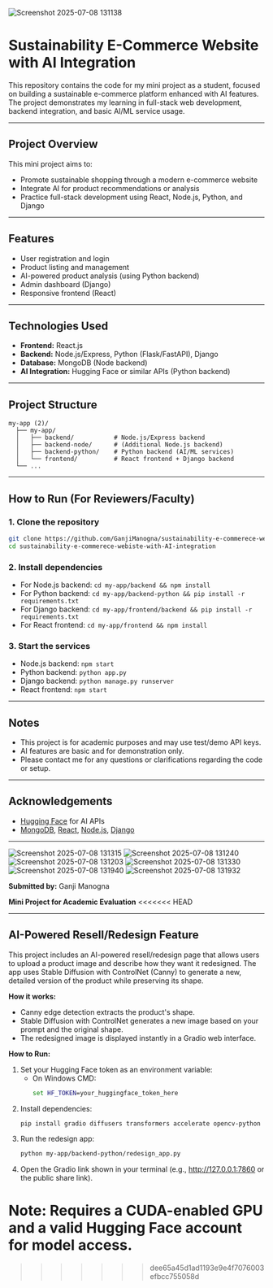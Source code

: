 ![Screenshot 2025-07-08 131138](https://github.com/user-attachments/assets/d8e8d573-b3e4-49df-b094-20fef4cdc4d9)

# Sustainability E-Commerce Website with AI Integration

This repository contains the code for my mini project as a student, focused on building a sustainable e-commerce platform enhanced with AI features. The project demonstrates my learning in full-stack web development, backend integration, and basic AI/ML service usage.

---

## Project Overview

This mini project aims to:
- Promote sustainable shopping through a modern e-commerce website
- Integrate AI for product recommendations or analysis
- Practice full-stack development using React, Node.js, Python, and Django

---

## Features
- User registration and login
- Product listing and management
- AI-powered product analysis (using Python backend)
- Admin dashboard (Django)
- Responsive frontend (React)

---

## Technologies Used
- **Frontend:** React.js
- **Backend:** Node.js/Express, Python (Flask/FastAPI), Django
- **Database:** MongoDB (Node backend)
- **AI Integration:** Hugging Face or similar APIs (Python backend)

---

## Project Structure
```
my-app (2)/
  ├── my-app/
  │   ├── backend/           # Node.js/Express backend
  │   ├── backend-node/      # (Additional Node.js backend)
  │   ├── backend-python/    # Python backend (AI/ML services)
  │   └── frontend/          # React frontend + Django backend
  └── ...
```

---

## How to Run (For Reviewers/Faculty)

### 1. Clone the repository
```sh
git clone https://github.com/GanjiManogna/sustainability-e-commerece-webiste-with-AI-integration.git
cd sustainability-e-commerece-webiste-with-AI-integration
```

### 2. Install dependencies
- For Node.js backend: `cd my-app/backend && npm install`
- For Python backend: `cd my-app/backend-python && pip install -r requirements.txt`
- For Django backend: `cd my-app/frontend/backend && pip install -r requirements.txt`
- For React frontend: `cd my-app/frontend && npm install`

### 3. Start the services
- Node.js backend: `npm start`
- Python backend: `python app.py`
- Django backend: `python manage.py runserver`
- React frontend: `npm start`

---

## Notes
- This project is for academic purposes and may use test/demo API keys.
- AI features are basic and for demonstration only.
- Please contact me for any questions or clarifications regarding the code or setup.

---

## Acknowledgements
- [Hugging Face](https://huggingface.co/) for AI APIs
- [MongoDB](https://www.mongodb.com/), [React](https://reactjs.org/), [Node.js](https://nodejs.org/), [Django](https://www.djangoproject.com/)

---
![Screenshot 2025-07-08 131315](https://github.com/user-attachments/assets/bdddef53-b122-472b-ab96-40d2bf3787d1)
![Screenshot 2025-07-08 131240](https://github.com/user-attachments/assets/fe7541bc-996f-454b-bdea-9b8fbea20eba)
![Screenshot 2025-07-08 131203](https://github.com/user-attachments/assets/0948b768-69f4-429a-920d-032ea57bf539)
![Screenshot 2025-07-08 131330](https://github.com/user-attachments/assets/7b0d9ef8-d6a4-49a2-9356-c6968b48a2cc)
![Screenshot 2025-07-08 131940](https://github.com/user-attachments/assets/7ff54308-7f8c-4ea4-9857-dd456a1905cf)
![Screenshot 2025-07-08 131932](https://github.com/user-attachments/assets/67f5be9e-0ba7-4750-b71d-136c3d48fb11)

**Submitted by:**
Ganji Manogna

**Mini Project for Academic Evaluation** 
<<<<<<< HEAD

---

## AI-Powered Resell/Redesign Feature

This project includes an AI-powered resell/redesign page that allows users to upload a product image and describe how they want it redesigned. The app uses Stable Diffusion with ControlNet (Canny) to generate a new, detailed version of the product while preserving its shape.

**How it works:**
- Canny edge detection extracts the product's shape.
- Stable Diffusion with ControlNet generates a new image based on your prompt and the original shape.
- The redesigned image is displayed instantly in a Gradio web interface.

**How to Run:**
1. Set your Hugging Face token as an environment variable:
   - On Windows CMD:
     ```cmd
     set HF_TOKEN=your_huggingface_token_here
     ```
2. Install dependencies:
   ```sh
   pip install gradio diffusers transformers accelerate opencv-python pillow numpy huggingface_hub
   ```
3. Run the redesign app:
   ```sh
   python my-app/backend-python/redesign_app.py
   ```
4. Open the Gradio link shown in your terminal (e.g., http://127.0.0.1:7860 or the public share link).

**Note:** Requires a CUDA-enabled GPU and a valid Hugging Face account for model access. 
=======
>>>>>>> dee65a45d1ad1193e9e4f7076003efbcc755058d
